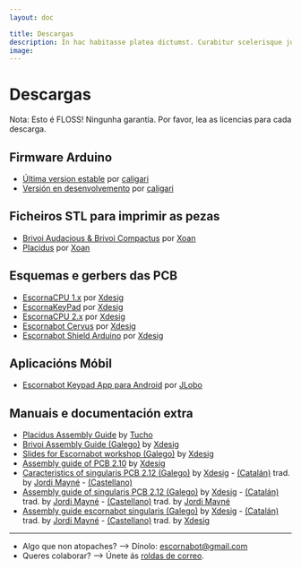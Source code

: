 ```yaml
---
layout: doc

title: Descargas
description: In hac habitasse platea dictumst. Curabitur scelerisque justo vitae nunc ultrices.
image: 
---
```


# Descargas

Nota: Esto é FLOSS! Ningunha garantía. Por favor, lea as licencias para cada descarga.

## Firmware Arduino

  - [Última version estable][ARDST] por [caligari][CAL01]
  - [Versión en desenvolvemento][ARDDV] por [caligari][CAL01]

[ARDST]: https://github.com/escornabot/arduino/releases
[ARDDV]: https://github.com/escornabot/arduino/tree/testing


## Ficheiros STL para imprimir as pezas

  - [Brivoi Audacious & Brivoi Compactus][STLBR] por [Xoan][XOA01]
  - [Placidus][STLPL] por [Xoan][XOA01]

[STLBR]: https://github.com/escornabot/3dmodel/blob/master/Brivoi/README.md
[STLPL]: https://github.com/escornabot/3dmodel/blob/master/Placidus/README.md


## Esquemas e gerbers das PCB

  - [EscornaCPU 1.x][ELE01] por [Xdesig][XDE01]
  - [EscornaKeyPad][ELE02] por [Xdesig][XDE01]
  - [EscornaCPU 2.x][ELE03] por [Xdesig][XDE01]
  - [Escornabot Cervus][ELE04] por [Xdesig][XDE01]
  - [Escornabot Shield Arduino][ELE05] por [Xdesig][XDE01]

[ELE01]: https://github.com/escornabot/electronics/tree/master/EscornaCPU/1.x
[ELE02]: https://github.com/escornabot/electronics/tree/master/Keypad
[ELE03]: https://github.com/escornabot/electronics/tree/master/EscornaCPU/2.x
[ELE04]: https://github.com/escornabot/electronics/tree/master/Cervus
[ELE05]: https://github.com/escornabot/electronics/tree/master/ArduinoShield

## Aplicacións Móbil

  - [Escornabot Keypad App para Android][AND01] por [JLobo][LOB01]

[AND01]: https://drive.google.com/file/d/0BwtFTf5rXVKGYmNjaXhzUk9ieGc/view



## Manuais e documentación extra

  - [Placidus Assembly Guide][MAN01] by [Tucho][TUC01]
  - [Brivoi Assembly Guide (Galego)][MAN02] by [Xdesig][XDE01]
  - [Slides for Escornabot workshop (Galego)][MAN03] by [Xdesig][XDE01]
  - [Assembly guide of PCB 2.10][MAN04] by [Xdesig][XDE01]
  - [Caracteristics of singularis PCB 2.12 (Galego)][MAN06] by [Xdesig][XDE01]  - [(Catalán)][MAN07] trad. by [Jordi Mayné][JOR01] - [(Castellano)][MAN08]
  - [Assembly guide of singularis PCB 2.12 (Galego)][MAN09] by [Xdesig][XDE01]  - [(Catalán)][MAN10] trad. by [Jordi Mayné][JOR01] - [(Castellano)][MAN11] trad. by [Jordi Mayné][JOR01]
  - [Assembly guide escornabot singularis (Galego)][MAN12] by [Xdesig][XDE01]  - [(Catalán)][MAN13] trad. by [Jordi Mayné][JOR01] - [(Castellano)][MAN14] trad. by [Xdesig][XDE01]


[MAN01]: https://docs.google.com/presentation/d/1LE8i5FBI2Kv3MGPuZugey9yPwGXQFpL1QkJbp05twuc/edit#slide=id.p
[MAN02]: https://github.com/xdesig/escornabot-electronics/blob/master/Assembly%20manuals/Folleto_montaxe_Brivoi.pdf
[MAN03]: https://github.com/xdesig/escornabot-electronics/blob/master/Assembly%20manuals/Presentaci%C3%B3n_Escornabot_Brivoi.pdf
[MAN04]: https://github.com/xdesig/escornabot-electronics/blob/master/Assembly%20manuals/Folleto_montaxe_PCB_2_10_GL.pdf
[MAN06]: https://github.com/xdesig/escornabot-electronics/raw/master/Assembly%20manuals/Caracteristicas_CPU_2_12_GL.pdf
[MAN07]: https://github.com/xdesig/escornabot-electronics/raw/master/Assembly%20manuals/Caracteristicas_CPU_2_12_CAT.pdf
[MAN08]: https://github.com/xdesig/escornabot-electronics/raw/master/Assembly%20manuals/Caracteristicas_CPU_2_12_ES.pdf
[MAN09]: https://github.com/xdesig/escornabot-electronics/raw/master/Assembly%20manuals/folleto_montaxe_PCB_2_12_GL.pdf
[MAN10]: https://github.com/xdesig/escornabot-electronics/raw/master/Assembly%20manuals/Fulla_muntatge_PCB_2_12_CAT.pdf
[MAN11]: https://github.com/xdesig/escornabot-electronics/raw/master/Assembly%20manuals/folleto_montaje_PCB_2_12_ES.pdf
[MAN12]: https://github.com/xdesig/escornabot-electronics/raw/master/Assembly%20manuals/F_Mont_singularis_GL.pdf
[MAN13]: https://github.com/xdesig/escornabot-electronics/raw/master/Assembly%20manuals/F_Munt_singularis_CAT.pdf
[MAN14]: https://github.com/xdesig/escornabot-electronics/raw/master/Assembly%20manuals/F_Mont_singularis_ES.pdf

---


  - Algo que non atopaches? --> Dínolo: escornabot@gmail.com
  - Queres colaborar? --> Únete ás [roldas de correo][LIS01].


<!-- ligazóns -->
[CAL01]: https://twitter.com/caligari_pub
[LIS01]: https://escornabot.com/web/en/content/community
[LOB01]: https://plus.google.com/116520498030072719107/about
[TUC01]: https://about.me/tuchomendez
[XDE01]: https://twitter.com/xdesig
[XOA01]: https://about.me/xoan
[JOR01]: https://twitter.com/nemaydijor



